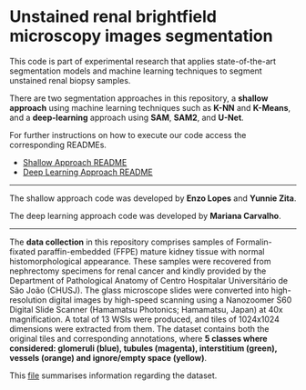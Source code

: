 # Unstained renal brightfield microscopy images segmentation
This code is part of experimental research that applies state-of-the-art segmentation models and machine learning techniques to segment unstained renal biopsy samples.

There are two segmentation approaches in this repository, a **shallow approach** using machine learning techniques such as **K-NN** and **K-Means**, and a **deep-learning** approach using **SAM**, **SAM2**, and **U-Net**.

For further instructions on how to execute our code access the corresponding READMEs.
* [Shallow Approach README](https://github.com/marianaosiecka/unstained-renal-biopsy-segmentation/tree/main/shallow-techniques)
* [Deep Learning Approach README](https://github.com/marianaosiecka/unstained-renal-biopsy-segmentation/tree/main/deep-learning)

---

The shallow approach code was developed by **Enzo Lopes** and **Yunnie Zita**.

The deep learning approach code was developed by **Mariana Carvalho**.

---

The **data collection** in this repository comprises samples of Formalin-fixated paraffin-embedded (FFPE) mature kidney tissue with normal histomorphological appearance. These samples were recovered from nephrectomy specimens for renal cancer and kindly provided by the Department of Pathological Anatomy of Centro Hospitalar Universitário de São João (CHUSJ). 
The glass microscope slides were converted into high-resolution digital images by high-speed scanning using a Nanozoomer S60 Digital Slide Scanner (Hamamatsu Photonics; Hamamatsu, Japan) at 40x magnification. A total of 13 WSIs were produced, and tiles of 1024x1024 dimensions were extracted from them. The dataset contains both the original tiles and corresponding annotations, where **5 classes where considered: glomeruli (blue), tubules (magenta), interstitium (green), vessels (orange) and ignore/empty space (yellow)**.


This [file](https://github.com/marianaosiecka/unstained-renal-biopsy-segmentation/blob/main/dataset/Info%20Dataset.xlsx) summarises information regarding the dataset. 


